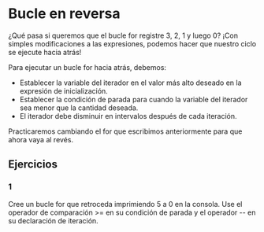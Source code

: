 # Bucle en reversa

¿Qué pasa si queremos que el bucle for registre 3, 2, 1 y luego 0? ¡Con simples modificaciones a las expresiones, podemos hacer que nuestro ciclo se ejecute hacia atrás!

Para ejecutar un bucle for hacia atrás, debemos:

- Establecer la variable del iterador en el valor más alto deseado en la expresión de inicialización.
- Establecer la condición de parada para cuando la variable del iterador sea menor que la cantidad deseada.
- El iterador debe disminuir en intervalos después de cada iteración.

Practicaremos cambiando el for que escribimos anteriormente para que ahora vaya al revés.

## Ejercicios

### 1

Cree un bucle for que retroceda imprimiendo 5 a 0 en la consola. Use el operador de comparación >= en su condición de parada y el operador -- en su declaración de iteración.